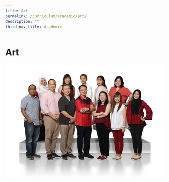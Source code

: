 ```yaml
---
title: Art
permalink: /curriculum/academic/art/
description: ""
third_nav_title: Academic
---
```

# **Art**


![](/images/Aesthetics-Craft-N-Technology-1536x1097.jpg)